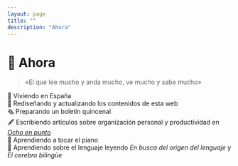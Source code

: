```yaml
---
layout: page
title: ""
description: "Ahora"
---
```


# 🌱 Ahora

> «El que lee mucho y anda mucho, ve mucho y sabe mucho»

📍 Viviendo en España  
🎨 Rediseñando y actualizando los contenidos de esta web  
🗞 Preparando un boletín quincenal  
🖋 Escribiendo artículos sobre organización personal y productividad en [*Ocho en punto*](http://www.ochoenpunto.com/)  
🎹 Aprendiendo a tocar el piano  
🧠 Aprendiendo sobre el lenguaje leyendo *En busca del origen del lenguaje* y *El cerebro bilingüe*  
